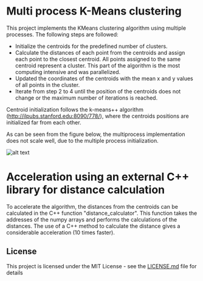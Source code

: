 # Multi process K-Means clustering

This project implements the KMeans clustering algorithm using multiple processes. The following steps are followed:

* Initialize the centroids for the predefined number of clusters.
* Calculate the distances of each point from the centroids and assign each point to the closest centroid. All points assigned to the same centroid represent a cluster. This part of the algorithm is the most computing intensive and was parallelized.
* Updated the coordinates of the centroids with the mean x and y values of all points in the cluster. 
* Iterate from step 2 to 4 until the position of the centroids does not change or the maximum number of iterations is reached.

Centroid initialization follows the k-means++ algorithm (http://ilpubs.stanford.edu:8090/778/), where the centroids positions are initialized far from each other. 

As can be seen from the figure below, the multiprocess implementation does not scale well, due to the multiple process initialization. 

![alt text](https://github.com/lucacarniato/Multithreaded_K-Means_clustering/blob/master/WallClockTime.png)

# Acceleration using an external C++ library for distance calculation 

To accelerate the algorithm, the distances from the centroids can be calculated in the C++ function "distance_calculator". This function takes the addresses of the numpy arrays and performs the calculations of the distances. 
The use of a C++ method to calculate the distance gives a considerable acceleration (10 times faster). 

## License

This project is licensed under the MIT License - see the [LICENSE.md](LICENSE.md) file for details
